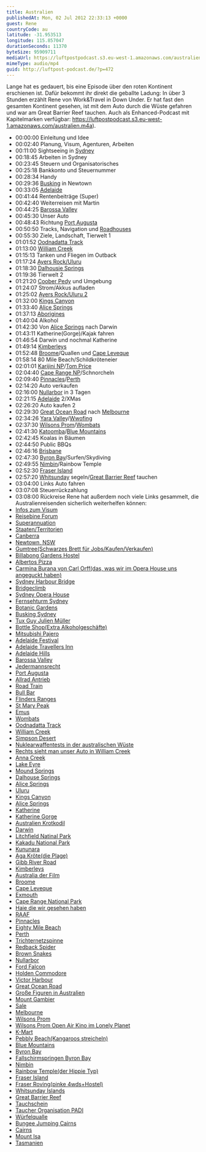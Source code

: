 ```yaml
---
title: Australien
publishedAt: Mon, 02 Jul 2012 22:33:13 +0000
guest: Rene
countryCode: au
latitude: -31.953513
longitude: 115.857047
durationSeconds: 11370
byteSize: 95909711
mediaUrl: https://luftpostpodcast.s3.eu-west-1.amazonaws.com/australien.m4a
mimeType: audio/mp4
guid: http://luftpost-podcast.de/?p=472
---
```


Lange hat es gedauert, bis eine Episode über den roten Kontinent erschienen ist. Dafür bekommt ihr direkt die geballte Ladung: In über 3 Stunden erzählt Rene von Work&Travel in Down Under. Er hat fast den gesamten Kontinent gesehen, ist mit dem Auto durch die Wüste gefahren und war am Great Barrier Reef tauchen. Auch als Enhanced-Podcast mit Kapitelmarken verfügbar: https://luftpostpodcast.s3.eu-west-1.amazonaws.com/australien.m4a). 
* 00:00:00 Einleitung und Idee
* 00:02:40 Planung, Visum, Agenturen, Arbeiten
* 00:11:00 Sightseeing in [Sydney](http://de.wikipedia.org/wiki/Sydney)
* 00:18:45 Arbeiten in Sydney
* 00:23:45 Steuern und Organisatorisches
* 00:25:18 Bankkonto und Steuernummer
* 00:28:34 Handy
* 00:29:36 [Busking](http://www.buskerworld.com) in Newtown
* 00:33:05 [Adelaide](http://de.wikipedia.org/wiki/Adelaide)
* 00:41:44 Rentenbeiträge (Super)
* 00:42:40 Weiterreisen mit Martin
* 00:44:25 [Barossa Valley](http://de.wikipedia.org/wiki/Barossa%5FValley)
* 00:45:30 Unser Auto
* 00:48:43 Richtung [Port Augusta](http://de.wikipedia.org/wiki/Port%5FAugusta)
* 00:50:50 Tracks, Navigation und [Roadhouses](http://de.wikipedia.org/wiki/Roadhouse)
* 00:55:30 Ziele, Landschaft, Tierwelt 1
* 01:01:52 [Oodnadatta Track](http://de.wikipedia.org/wiki/Oodnadatta%5FTrack)
* 01:13:00 [William Creek](http://de.wikipedia.org/wiki/William%5FCreek)
* 01:15:13 Tanken und Fliegen im Outback
* 01:17:24 [Ayers Rock/Uluru](http://de.wikipedia.org/wiki/Uluṟu)
* 01:18:30 [Dalhousie Springs](http://de.wikipedia.org/wiki/Dalhousie%5FSprings)
* 01:19:36 Tierwelt 2
* 01:21:20 [Coober Pedy](http://de.wikipedia.org/wiki/Coober%5FPedy) und Umgebung
* 01:24:07 Strom/Akkus aufladen
* 01:25:02 [Ayers Rock/Uluru 2](http://de.wikipedia.org/wiki/Uluṟu)
* 01:32:00 [Kings Canyon](http://de.wikipedia.org/wiki/Kings%5FCanyon%5F%28Australien%29)
* 01:33:40 [Alice Springs](http://de.wikipedia.org/wiki/Alice%5FSprings)
* 01:37:13 [Aborigines](http://de.wikipedia.org/wiki/Aborigines)
* 01:40:04 Alkohol
* 01:42:30 Von [Alice Springs](http://de.wikipedia.org/wiki/Alice%5FSprings) nach Darwin
* 01:43:11 Katherine(Gorge)/Kajak fahren
* 01:46:54 Darwin und nochmal Katherine
* 01:49:14 [Kimberleys](http://de.wikipedia.org/wiki/Kimberleys)
* 01:52:48 [Broome](http://de.wikipedia.org/wiki/Broome)/Quallen und [Cape Leveque](http://de.wikipedia.org/wiki/Cape%5FLeveque)
* 01:58:14 80 Mile Beach/Schildkröteneier
* 02:01:01 [Karijini NP](http://de.wikipedia.org/wiki/Karijini-Nationalpark)/[Tom Price](http://de.wikipedia.org/wiki/Tom%5FPrice%5F%28Australien%29)
* 02:04:40 [Cape Range NP](http://de.wikipedia.org/wiki/Cape-Range-Nationalpark)/Schnorcheln
* 02:09:40 [Pinnacles](http://de.wikipedia.org/wiki/Pinnacles)/[Perth](http://de.wikipedia.org/wiki/Perth)
* 02:14:20 Auto verkaufen
* 02:16:00 [Nullarbor](http://de.wikipedia.org/wiki/Nullarbor-Wüste) in 3 Tagen
* 02:21:15 [Adelaide](http://de.wikipedia.org/wiki/Adelaide) 2/XMas
* 02:26:20 Auto kaufen 2
* 02:29:30 [Great Ocean Road](http://de.wikipedia.org/wiki/Great%5FOcean%5FRoad) nach [Melbourne](http://de.wikipedia.org/wiki/Melbourne)
* 02:34:26 [Yara Valle](http://en.wikipedia.org/wiki/Yarra%5FValley)y/[Wwofing](http://www.wwoof.org)
* 02:37:30 [Wilsons Prom](http://de.wikipedia.org/wiki/Wilsons%5FPromontory)/[Wombats](http://de.wikipedia.org/wiki/Wombat)
* 02:41:30 [Katoomba](http://de.wikipedia.org/wiki/Katoomba)/[Blue Mountains](http://de.wikipedia.org/wiki/Blue%5FMountains%5F%28Australien%29)
* 02:42:45 Koalas in Bäumen
* 02:44:50 Public BBQs
* 02:46:16 [Brisbane](http://de.wikipedia.org/wiki/Brisbane)
* 02:47:30 [Byron Bay](http://de.wikipedia.org/wiki/Byron%5FBay)/Surfen/Skydiving
* 02:49:55 [Nimbin](http://de.wikipedia.org/wiki/Nimbin)/Rainbow Temple
* 02:52:30 [Fraser Island](http://de.wikipedia.org/wiki/Fraser%5FIsland)
* 02:57:20 [Whitsunday](http://de.wikipedia.org/wiki/Whitsunday%5FIslands) segeln/[Great Barrier Reef](http://de.wikipedia.org/wiki/Great%5FBarrier%5FReef) tauchen
* 03:04:00 Links Auto fahren
* 03:07:08 Steuerrückzahlung
* 03:08:00 Rückreise
Rene hat außerdem noch viele Links gesammelt, die Australienreisenden sicherlich weiterhelfen können:
* [Infos zum Visum](http://www.reisebine.de/working-holiday/workandtravel-visum.asp)
* [Reisebine Forum](http://www.reisebine.de/)
* [Superannuation](http://en.wikipedia.org/wiki/Superannuation%5Fin%5FAustralia)
* [Staaten/Territorien](https://de.wikipedia.org/wiki/Staaten%5Fund%5FTerritorien%5FAustraliens)
* [Canberra](https://de.wikipedia.org/wiki/Canberra)
* [Newtown, NSW](https://en.wikipedia.org/wiki/Newtown,%5FNew%5FSouth%5FWales)
* [Gumtree(Schwarzes Brett für Jobs/Kaufen/Verkaufen)](http://gumtree.com.au)
* [Billabong Gardens Hostel](http://www.billabonggardens.com.au/)
* [Albertos Pizza](http://albertospizza.com.au/)
* [Carmina Burana von Carl Orff(das, was wir im Opera House uns angeguckt haben)](http://www.youtube.com/watch?v=QEllLECo4OM)
* [Sydney Harbour Bridge](https://de.wikipedia.org/wiki/Sydney%5FHarbour%5FBridge)
* [Bridgeclimb](http://www.bridgeclimb.com/)
* [Sydney Opera House](https://de.wikipedia.org/wiki/Sydney%5FOpera%5FHouse)
* [Fernsehturm Sydney](https://de.wikipedia.org/wiki/Sydney%5FTower)
* [Botanic Gardens](https://de.wikipedia.org/wiki/Royal%5FBotanic%5FGardens%5F%28Sydney%29)
* [Busking Sydney](http://www.cityofsydney.nsw.gov.au/business/approvalspermitsandnotifications/busking.asp)
* [Tux Guy Julien Müller](http://www.tuxguy.info/)
* [Bottle Shop(Extra Alkoholgeschäfte)](https://en.wikipedia.org/wiki/Liquor%5Fstore)
* [Mitsubishi Pajero](https://de.wikipedia.org/wiki/Mitsubishi%5FPajero)
* [Adelaide Festival](http://www.adelaidefestival.com.au/)
* [Adelaide Travellers Inn](http://www.adelaidebackpackers.com.au/)
* [Adelaide Hills](https://de.wikipedia.org/wiki/Adelaide%5FHills)
* [Barossa Valley](https://de.wikipedia.org/wiki/Barossa%5FValley)
* [Jedermannsrecht](https://de.wikipedia.org/wiki/Jedermannsrecht)
* [Port Augusta](https://de.wikipedia.org/wiki/Port%5FAugusta)
* [Allrad Antrieb](https://de.wikipedia.org/wiki/Allradantrieb)
* [Road Train](https://de.wikipedia.org/wiki/Road%5FTrain)
* [Bull Bar](https://de.wikipedia.org/wiki/Bullbar)
* [Flinders Ranges](https://de.wikipedia.org/wiki/Flinders%5FRanges)
* [St Mary Peak](https://en.wikipedia.org/wiki/St%5FMary%5FPeak)
* [Emus](https://de.wikipedia.org/wiki/Emus)
* [Wombats](https://de.wikipedia.org/wiki/Wombats)
* [Oodnadatta Track](https://de.wikipedia.org/wiki/Oodnadatta%5FTrack)
* [William Creek](https://de.wikipedia.org/wiki/William%5FCreek)
* [Simpson Desert](https://de.wikipedia.org/wiki/Simpsonw%C3%BCste)
* [Nuklearwaffentests in der australischen Wüste](https://de.wikipedia.org/wiki/Woomera%5FProhibited%5FArea)
* [Rechts sieht man unser Auto in William Creek](https://upload.wikimedia.org/wikipedia/commons/2/21/William%5FCreek%5FPub.jpg)
* [Anna Creek](https://de.wikipedia.org/wiki/Anna%5FCreek%5FStation)
* [Lake Eyre](https://de.wikipedia.org/wiki/Lake%5FEyre)
* [Mound Springs](http://www.environment.sa.gov.au/parks/Find%5Fa%5FPark/Browse%5Fby%5Fregion/Flinders%5FRanges%5FOutback/Wabma%5FKadarbu%5FMound%5FSprings%5FConservation%5FPark)
* [Dalhouse Springs](http://de.wikipedia.org/wiki/Dalhousie%5FSprings)
* [Alice Springs](https://de.wikipedia.org/wiki/Alice%5FSprings)
* [Uluru](https://de.wikipedia.org/wiki/Uluru)
* [Kings Canyon](https://de.wikipedia.org/wiki/Kings%5FCanyon%5F%28Australien%29)
* [Alice Springs](https://de.wikipedia.org/wiki/Alice%5FSprings)
* [Katherine](https://de.wikipedia.org/wiki/Katherine)
* [Katherine Gorge](https://de.wikipedia.org/wiki/Nitmiluk-Nationalpark)
* [Australien Krotkodil](https://de.wikipedia.org/wiki/Australien-Krokodil)
* [Darwin](https://de.wikipedia.org/wiki/Darwin%5F%28Northern%5FTerritory%29)
* [Litchfield Natinal Park](https://de.wikipedia.org/wiki/Litchfield-Nationalpark)
* [Kakadu National Park](https://de.wikipedia.org/wiki/Kakadu%5FNational%5FPark)
* [Kununara](https://de.wikipedia.org/wiki/Kununarra)
* [Aga Kröte(die Plage)](http://de.wikipedia.org/wiki/Aga-Kr%C3%B6te)
* [Gibb River Road](https://de.wikipedia.org/wiki/Gibb%5FRiver%5FRoad)
* [Kimberleys](https://de.wikipedia.org/wiki/Kimberley%5F%28Australien%29)
* [Australia der Film](https://de.wikipedia.org/wiki/Australia%5F%28Film%29)
* [Broome](https://de.wikipedia.org/wiki/Broome)
* [Cape Leveque](https://de.wikipedia.org/wiki/Cape%5FLeveque)
* [Exmouth](https://de.wikipedia.org/wiki/Exmouth%5F%28Western%5FAustralia%29)
* [Cape Range National Park](https://de.wikipedia.org/wiki/Cape-Range-Nationalpark)
* [Haie die wir gesehen haben](https://de.wikipedia.org/wiki/Schwarzspitzen-Riffhai)
* [RAAF](https://de.wikipedia.org/wiki/Royal%5FAustralian%5FAir%5FForce)
* [Pinnacles](https://de.wikipedia.org/wiki/Nambung-Nationalpark)
* [Eighty Mile Beach](https://en.wikipedia.org/wiki/Eighty%5FMile%5FBeach)
* [Perth](https://de.wikipedia.org/wiki/Perth)
* [Trichternetzspinne](https://de.wikipedia.org/wiki/Sydney-Trichternetzspinne)
* [Redback Spider](https://de.wikipedia.org/wiki/Rotr%C3%BCckenspinne)
* [Brown Snakes](http://de.wikipedia.org/wiki/Braunschlangen)
* [Nullarbor](https://de.wikipedia.org/wiki/Nullarbor-W%C3%BCste)
* [Ford Falcon](https://de.wikipedia.org/wiki/Ford%5FFalcon)
* [Holden Commodore](https://de.wikipedia.org/wiki/Holden%5FCommodore)
* [Victor Harbour](https://de.wikipedia.org/wiki/Victor%5FHarbor)
* [Great Ocean Road](https://de.wikipedia.org/wiki/Great%5FOcean%5FRoad)
* [Große Figuren in Australien](http://en.wikipedia.org/wiki/Australia%27s%5Fbig%5Fthings)
* [Mount Gambier](https://de.wikipedia.org/wiki/Mount%5FGambier)
* [Sale](https://de.wikipedia.org/wiki/Sale%5F%28Victoria%29)
* [Melbourne](https://de.wikipedia.org/wiki/Melbourne)
* [Wilsons Prom](https://de.wikipedia.org/wiki/Wilsons%5FPromontory)
* [Wilsons Prom Open Air Kino im Lonely Planet](http://www.lonelyplanet.com/australia/victoria/wilsons-promontory-national-park)
* [K-Mart](https://de.wikipedia.org/wiki/Kmart)
* [Pebbly Beach(Kangaroos streicheln)](https://de.wikipedia.org/wiki/Murramarang-Nationalpark#Pebbly%5FBeach)
* [Blue Mountains](https://de.wikipedia.org/wiki/Blue%5FMountains%5F%28Australien%29)
* [Byron Bay](https://de.wikipedia.org/wiki/Byron%5FBay)
* [Fallschirmspringen Byron Bay](http://www.skydivebyronbay.com/)
* [Nimbin](https://de.wikipedia.org/wiki/Nimbin)
* [Rainbow Temple(der Hippie Typ)](http://www.rainbowtemple.us/)
* [Fraser Island](https://de.wikipedia.org/wiki/Fraser%5FIsland)
* [Fraser Roving(pinke 4wds+Hostel)](http://www.fraserroving.com.au/)
* [Whitsunday Islands](https://de.wikipedia.org/wiki/Whitsunday%5FIslands)
* [Great Barrier Reef](https://de.wikipedia.org/wiki/Great%5FBarrier%5FReef)
* [Tauchschein](http://de.wikipedia.org/wiki/Tauchschein)
* [Taucher Organisation PADI](https://de.wikipedia.org/wiki/Professional%5FAssociation%5Fof%5FDiving%5FInstructors)
* [Würfelqualle](https://de.wikipedia.org/wiki/W%C3%BCrfelquallen)
* [Bungee Jumping Cairns](http://cairns.ajhackett.com/)
* [Cairns](https://de.wikipedia.org/wiki/Cairns)
* [Mount Isa](https://de.wikipedia.org/wiki/Mount%5FIsa)
* [Tasmanien](https://de.wikipedia.org/wiki/Tasmanien)
